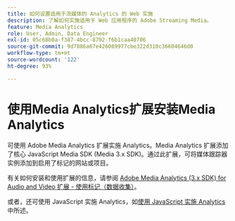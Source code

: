 ```yaml
---
title: 如何设置适用于流媒体的 Analytics 的 Web 实施
description: 了解如何实施适用于 Web 应用程序的 Adobe Streaming Media。
feature: Media Analytics
role: User, Admin, Data Engineer
exl-id: 05c68b0a-f387-4bcc-8792-f6b1caa40706
source-git-commit: 9d7886a67e426089977cbe322d310c36604646d0
workflow-type: tm+mt
source-wordcount: '122'
ht-degree: 93%

---
```


# 使用Media Analytics扩展安装Media Analytics

可使用 Adobe Media Analytics 扩展实施 Analytics。Media Analytics 扩展添加了核心 JavaScript Media SDK (Media 3.x SDK)。通过此扩展，可将媒体跟踪器实例添加到启用了标记的网站或项目。

有关如何安装和使用扩展的信息，请参阅 [Adobe Media Analytics (3.x SDK) for Audio and Video 扩展 - 使用标记（数据收集）](https://experienceleague.adobe.com/docs/experience-platform/tags/extensions/adobe/media-analytics-3x/overview.html?lang=zh-Hans)。

或者，还可使用 JavaScript 实施 Analytics，如[使用 JavaScript 实施 Analytics](/help/implementation/media-sdk/setup/web-implementation.md) 中所述。
